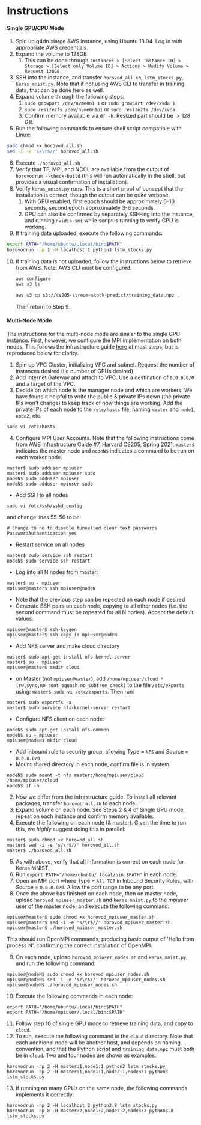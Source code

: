 # Instructions

#### Single GPU/CPU Mode

1. Spin up g4dn.xlarge AWS instance, using Ubuntu 18.04. Log in with appropriate AWS credentials.
2. Expand the volume to 128GB
   1. This can be done through `Instances > [Select Instance ID] > Storage > [Select only Volume ID] > Actions > Modify Volume > Request 128GB`
3. SSH into the instance, and transfer `horovod_all.sh`, `lstm_stocks.py`, `keras_mnist.py`. Note that if not using AWS CLI to transfer in training data, that can be done here as well.
4. Expand volume through the following steps:
   1. `sudo growpart /dev/nvme0n1 1` or `sudo growpart /dev/xvda 1`
   2. `sudo resize2fs /dev/nvme0n1p1` or `sudo resize2fs /dev/xvda`
   3. Confirm memory available via `df -h`. Resized part should be $> 128$ GB.
5. Run the following commands to ensure shell script compatible with Linux:

```bash
sudo chmod +x horovod_all.sh
sed -i -e 's/\r$//' horovod_all.sh
```

6. Execute ```./horovod_all.sh```
7. Verify that TF, MPI, and NCCL are available from the output of `horovodrun --check-build` (this will run automatically in the shell, but provides a visual confirmation of installation).
8. Verify `keras_mnist.py` runs. This is a short proof of concept that the installation is correct, though the output can be quite verbose.
   1. With GPU enabled, first epoch should be approximately 6-10 seconds, second epoch approximately 3-6 seconds.
   2. GPU can also be confirmed by separately SSH-ing into the instance, and running `nvidia-smi` while script is running to verify GPU is working.
9. If training data uploaded, execute the following commands:

```bash
export PATH="/home/ubuntu/.local/bin:$PATH"
horovodrun -np 1 -H localhost:1 python3 lstm_stocks.py
```

10. If training data is not uploaded, follow the instructions below to retrieve from AWS. Note: AWS CLI must be configured.

    ```bash
    aws configure
    aws s3 ls
    ```

    ```bash
    aws s3 cp s3://cs205-stream-stock-predict/training_data.npz .
    ```

    Then return to Step 9.

#### Multi-Node Mode

The instructions for the multi-node mode are similar to the single GPU instance. First, however, we configure the MPI implementation on both nodes. This follows the infrastructure guide [here](https://harvard-iacs.github.io/2021-CS205/labs/I7_2/I7_2.pdf) at most steps, but is reproduced below for clarity.

1. Spin up VPC Cluster, initializing VPC and subnet. Request the number of instances desired (i.e number of GPUs desired).
2. Add Internet Gateway and attach to VPC. Use a destination of `0.0.0.0/0` and a target of the VPC.
3. Decide on which node is the manager node and which are workers. We have found it helpful to write the public & private IPs down (the private IPs won't change) to keep track of how things are working. Add the private IPs of each node to the `/etc/hosts` file, naming `master` and `node1`, `node2`, etc.
```shell
sudo vi /etc/hosts
```
4. Configure MPI User Accounts. Note that the following instructions come from AWS Infrastructure Guide #7, Harvard CS205, Spring 2021. `master$` indicates the master node and `nodeN$` indicates a command to be run on each worker node.

```shell
master$ sudo adduser mpiuser
master$ sudo adduser mpiuser sudo
nodeN$ sudo adduser mpiuser
nodeN$ sudo adduser mpiuser sudo
```

- Add SSH to all nodes

```shell
sudo vi /etc/ssh/sshd_config
```

and change lines 55-56 to be:

```shell
# Change to no to disable tunnelled clear text passwords
PasswordAuthentication yes
```

- Restart service on all nodes

```shell
master$ sudo service ssh restart
nodeN$ sudo service ssh restart
```

- Log into all N nodes from master:

```shell
master$ su - mpiuser
mpiuser@master$ ssh mpiuser@nodeN
```

- Note that the previous step can be repeated on each node if desired
- Generate SSH pairs on each node, copying to all other nodes (i.e. the second command must be repeated for all N nodes). Accept the default values.

```shell
mpiuser@master$ ssh-keygen
mpiuser@master$ ssh-copy-id mpiuser@nodeN
```

- Add NFS server and make cloud directory

```shell
master$ sudo apt-get install nfs-kernel-server
master$ su - mpiuser
mpiuser@master$ mkdir cloud
```

- on Master (not `mpiuser@master`), add `/home/mpiuser/cloud *(rw,sync,no_root_squash,no_subtree_check)` to the file `/etc/exports` using: `master$ sudo vi /etc/exports`. Then run:

```shell
master$ sudo exportfs -a
master$ sudo service nfs-kernel-server restart
```

- Configure NFS client on each node:

```shell
nodeN$ sudo apt-get install nfs-common
nodeN$ su - mpiuser
mpiuser@nodeN$ mkdir cloud
```

- Add inbound rule to security group, allowing Type = `NFS` and Source = `0.0.0.0/0`
- Mount shared directory in each node, confirm file is in system:

```shell
nodeN$ sudo mount -t nfs master:/home/mpiuser/cloud /home/mpiuser/cloud
nodeN$ df -h
```

2. Now we differ from the infrastructure guide. To install all relevant packages, transfer `horovod_all.sh` to each node.
3. Expand volume on each node. See Steps 2 & 4 of Single GPU mode, repeat on each instance and confirm memory available.
4. Execute the following on each node (& master). Given the time to run this, we *highly* suggest doing this in parallel:

```shell
master$ sudo chmod +x horovod_all.sh
master$ sed -i -e 's/\r$//' horovod_all.sh
master$ ./horovod_all.sh
```

5. As with above, verify that all information is correct on each node for Keras MNIST.
6. Run `export PATH="/home/ubuntu/.local/bin:$PATH"` in each node.
7. Open an MPI port where Type = `All TCP` in Inbound Security Rules, with Source = `0.0.0.0/0`. Allow the port range to be any port.
8. Once the above has finished on each node, then on master node, upload `horovod_mpiuser_master.sh` and `keras_mnist.py` to the *mpiuser* user of the master node, and execute the following command:

```shell
mpiuser@master$ sudo chmod +x horovod_mpiuser_master.sh
mpiuser@master$ sed -i -e 's/\r$//' horovod_mpiuser_master.sh
mpiuser@master$ ./horovod_mpiuser_master.sh
```

This should run OpenMPI commands, producing basic output of 'Hello from process N', confirming the correct installation of OpenMPI.

9. On each node, upload `horovod_mpiuser_nodes.sh` and `keras_mnist.py`, and run the following command:

```shell
mpiuser@nodeN$ sudo chmod +x horovod_mpiuser_nodes.sh
mpiuser@nodeN$ sed -i -e 's/\r$//' horovod_mpiuser_nodes.sh
mpiuser@nodeN$ ./horovod_mpiuser_nodes.sh
```

10. Execute the following commands in each node:

```shell
export PATH="/home/ubuntu/.local/bin:$PATH"
export PATH="/home/mpiuser/.local/bin:$PATH"
```

11. Follow step 10 of single GPU mode to retrieve training data, and copy to `cloud`.
12. To run, execute the following command in the `cloud` directory. Note that each additional node will be another host, and depends on naming convention, and that the Python script and `training_data.npz` must both be in `cloud`. Two and four nodes are shown as examples.

```shell
horovodrun -np 2 -H master:1,node1:1 python3 lstm_stocks.py
horovodrun -np 2 -H master:1,node1:1,node2:1,node3:1 python3 lstm_stocks.py
```

13. If running on many GPUs on the same node, the following commands implements it correctly:

```shell
horovodrun -np 2 -H localhost:2 python3.8 lstm_stocks.py
horovodrun -np 8 -H master:2,node1:2,node2:2,node3:2 python3.8 lstm_stocks.py
```
